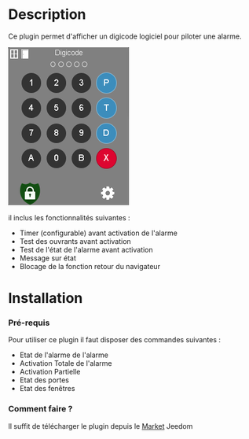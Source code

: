 Description
===

Ce plugin permet d'afficher un digicode logiciel pour piloter une alarme.

![widget](../images/widget.png)

il inclus les fonctionnalités suivantes :

- Timer (configurable) avant activation de l'alarme
- Test des ouvrants avant activation
- Test de l'état de l'alarme avant activation
- Message sur état
- Blocage de la fonction retour du navigateur

Installation
===

### Pré-requis
Pour utiliser ce plugin il faut disposer des commandes suivantes :
- Etat de l'alarme de l'alarme
- Activation Totale de l'alarme
- Activation Partielle
- Etat des portes
- Etat des fenêtres

### Comment faire ?

Il suffit de télécharger le plugin depuis le [Market](https://www.jeedom.com/market/index.php?v=d&p=market&type=plugin&&name=digicode) Jeedom
